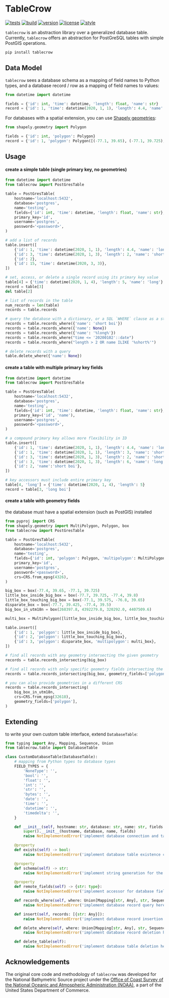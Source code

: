 # TableCrow 

[![tests](https://github.com/zacharyburnett/TableCrow/workflows/tests/badge.svg)](https://github.com/zacharyburnett/TableCrow/actions?query=workflow%3Atests)
[![build](https://github.com/zacharyburnett/TableCrow/workflows/build/badge.svg)](https://github.com/zacharyburnett/TableCrow/actions?query=workflow%3Abuild)
[![version](https://img.shields.io/pypi/v/tablecrow)](https://pypi.org/project/tablecrow)
[![license](https://img.shields.io/github/license/zacharyburnett/tablecrow)](https://opensource.org/licenses/MIT)
[![style](https://sourceforge.net/p/oitnb/code/ci/default/tree/_doc/_static/oitnb.svg?format=raw)](https://sourceforge.net/p/oitnb/code)

`tablecrow` is an abstraction library over a generalized database table.
Currently, `tablecrow` offers an abstraction for PostGreSQL tables with simple PostGIS operations. 
```bash
pip install tablecrow
```

## Data Model
`tablecrow` sees a database schema as a mapping of field names to Python types, 
and a database record / row as a mapping of field names to values:
```python
from datetime import datetime

fields = {'id': int, 'time': datetime, 'length': float, 'name': str}
record = {'id': 1, 'time': datetime(2020, 1, 1), 'length': 4.4, 'name': 'long boi'}
```
For databases with a spatial extension, you can use [Shapely geometries](https://shapely.readthedocs.io/en/stable/manual.html#geometric-objects):
```python
from shapely.geometry import Polygon

fields = {'id': int, 'polygon': Polygon}
record = {'id': 1, 'polygon': Polygon([(-77.1, 39.65), (-77.1, 39.725), (-77.4, 39.725), (-77.4, 39.65), (-77.1, 39.65)])}
```

## Usage
#### create a simple table (single primary key, no geometries)
```python
from datetime import datetime
from tablecrow import PostGresTable

table = PostGresTable(
    hostname='localhost:5432',
    database='postgres',
    name='testing',
    fields={'id': int, 'time': datetime, 'length': float, 'name': str},
    primary_key='id',
    username='postgres',
    password='<password>',
)

# add a list of records
table.insert([
    {'id': 1, 'time': datetime(2020, 1, 1), 'length': 4.4, 'name': 'long boi'},
    {'id': 3, 'time': datetime(2020, 1, 3), 'length': 2, 'name': 'short boi'},
    {'id': 2},
    {'id': 15, 'time': datetime(2020, 3, 3)},
])

# set, access, or delete a single record using its primary key value
table[4] = {'time': datetime(2020, 1, 4), 'length': 5, 'name': 'long'}
record = table[3]
del table[2]

# list of records in the table
num_records = len(table)
records = table.records

# query the database with a dictionary, or a SQL `WHERE` clause as a string
records = table.records_where({'name': 'short boi'})
records = table.records_where({'name': None})
records = table.records_where({'name': '%long%'})
records = table.records_where("time <= '20200102'::date")
records = table.records_where("length > 2 OR name ILIKE '%short%'")

# delete records with a query
table.delete_where({'name': None})
```
#### create a table with multiple primary key fields
```python
from datetime import datetime
from tablecrow import PostGresTable

table = PostGresTable(
    hostname='localhost:5432',
    database='postgres',
    name='testing',
    fields={'id': int, 'time': datetime, 'length': float, 'name': str},
    primary_key=('id', 'name'),
    username='postgres',
    password='<password>',
)

# a compound primary key allows more flexibility in ID
table.insert([
    {'id': 1, 'time': datetime(2020, 1, 1), 'length': 4.4, 'name': 'long boi'},
    {'id': 1, 'time': datetime(2020, 1, 1), 'length': 3, 'name': 'short boi'},
    {'id': 3, 'time': datetime(2020, 1, 3), 'length': 2, 'name': 'short boi'},
    {'id': 3, 'time': datetime(2020, 1, 3), 'length': 6, 'name': 'long boi'},
    {'id': 2, 'name':'short boi'},
])

# key accessors must include entire primary key
table[4, 'long'] = {'time': datetime(2020, 1, 4), 'length': 5}
record = table[3, 'long boi']
```
#### create a table with geometry fields
the database must have a spatial extension (such as PostGIS) installed
```python
from pyproj import CRS
from shapely.geometry import MultiPolygon, Polygon, box
from tablecrow import PostGresTable

table = PostGresTable(
    hostname='localhost:5432',
    database='postgres',
    name='testing',
    fields={'id': int, 'polygon': Polygon, 'multipolygon': MultiPolygon},
    primary_key='id',
    username='postgres',
    password='<password>',
    crs=CRS.from_epsg(4326),
)

big_box = box(-77.4, 39.65, -77.1, 39.725)
little_box_inside_big_box = box(-77.7, 39.725, -77.4, 39.8)
little_box_touching_big_box = box(-77.1, 39.575, -76.8, 39.65)
disparate_box = box(-77.7, 39.425, -77.4, 39.5)
big_box_in_utm18n = box(268397.8, 4392279.8, 320292.0, 4407509.6)

multi_box = MultiPolygon([little_box_inside_big_box, little_box_touching_big_box])

table.insert([
    {'id': 1, 'polygon': little_box_inside_big_box},
    {'id': 2, 'polygon': little_box_touching_big_box},
    {'id': 3, 'polygon': disparate_box, 'multipolygon': multi_box},
])

# find all records with any geometry intersecting the given geometry
records = table.records_intersecting(big_box)

# find all records with only specific geometry fields intersecting the given geometry
records = table.records_intersecting(big_box, geometry_fields=['polygon'])

# you can also provide geometries in a different CRS
records = table.records_intersecting(
    big_box_in_utm18n,
    crs=CRS.from_epsg(32618),
    geometry_fields=['polygon'],
)
```

## Extending
to write your own custom table interface, extend `DatabaseTable`:
```python
from typing import Any, Mapping, Sequence, Union
from tablecrow.table import DatabaseTable

class CustomDatabaseTable(DatabaseTable):
    # mapping from Python types to database types
    FIELD_TYPES = {
        'NoneType': '',
        'bool': '',
        'float': '',
        'int': '',
        'str': '',
        'bytes': '',
        'date': '',
        'time': '',
        'datetime': '',
        'timedelta': '',
    }

    def __init__(self, hostname: str, database: str, name: str, fields: {str: type}):
        super().__init__(hostname, database, name, fields)
        raise NotImplementedError('implement database connection and table creation here')

    @property
    def exists(self) -> bool:
        raise NotImplementedError('implement database table existence check here')

    @property
    def schema(self) -> str:
        raise NotImplementedError('implement string generation for the database schema here')

    @property
    def remote_fields(self) -> {str: type}:
        raise NotImplementedError('implement accessor for database fields here')

    def records_where(self, where: Union[Mapping[str, Any], str, Sequence[str]]) -> [{str: Any}]:
        raise NotImplementedError('implement database record query here')

    def insert(self, records: [{str: Any}]):
        raise NotImplementedError('implement database record insertion here')

    def delete_where(self, where: Union[Mapping[str, Any], str, Sequence[str]]):
        raise NotImplementedError('implement database record deletion here')

    def delete_table(self):
        raise NotImplementedError('implement database table deletion here')
```

## Acknowledgements
The original core code and methodology of `tablecrow` was developed for the National Bathymetric Source project under the [Office of Coast Survey of the National Oceanic and Atmospheric Administration (NOAA)](https://nauticalcharts.noaa.gov), a part of the United States Department of Commerce.